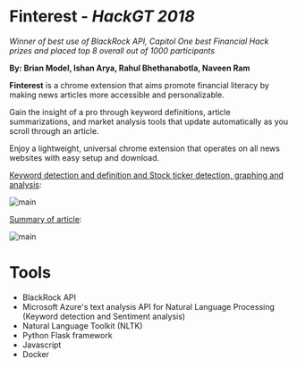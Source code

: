 # Finterest -  _HackGT 2018_
*Winner of best use of BlackRock API, Capitol One best Financial Hack prizes and placed top 8 overall out of 1000 participants*

**By: Brian Model, Ishan Arya, Rahul Bhethanabotla, Naveen Ram**

**Finterest** is a chrome extension that aims promote financial literacy by making news articles more accessible and personalizable. 

Gain the insight of a pro through keyword definitions, article summarizations, and market analysis tools that update automatically as you scroll through an article. 

Enjoy a lightweight, universal chrome extension that operates on all news websites with easy setup and download.

<u>Keyword detection and definition and Stock ticker detection, graphing and analysis</u>:

![main](/Users/brianmodel/Desktop/HackGT2018/img/main.png)

<u>Summary of article</u>:

![main](/Users/brianmodel/Desktop/HackGT2018/img/summary.png)

# Tools

- BlackRock API
- Microsoft Azure's text analysis API for Natural Language Processing (Keyword detection and Sentiment analysis)
- Natural Language Toolkit (NLTK)
- Python Flask framework
- Javascript
- Docker